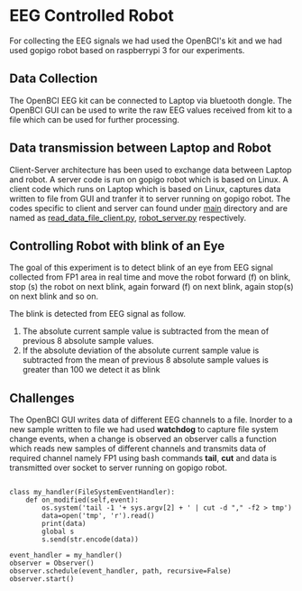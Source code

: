 # EEG Controlled Robot

For collecting the EEG signals we had used the OpenBCI's kit and we had used gopigo robot based on raspberrypi 3 for our experiments.

## Data Collection

The OpenBCI EEG kit can be connected to Laptop via bluetooth dongle. The OpenBCI GUI can be used to write the raw EEG values received from kit to a file which can be used for further processing.

## Data transmission between Laptop and Robot

Client-Server architecture has been used to exchange data between Laptop and robot. A server code is run on gopigo robot which is based on Linux. A client code which runs on Laptop which is based on Linux, captures data written to file from GUI and tranfer it to server running on gopigo robot. The codes specific to client and server can found under [main](https://github.com/SvrAdityaReddy/EEG_Controlled_Robot/tree/master/main) directory and are named as [read_data_file_client.py](https://github.com/SvrAdityaReddy/EEG_Controlled_Robot/blob/master/main/read_data_file_client.py), [robot_server.py](https://github.com/SvrAdityaReddy/EEG_Controlled_Robot/blob/master/main/robot_server.py) respectively.

## Controlling Robot with blink of an Eye

The goal of this experiment is to detect blink of an eye from EEG signal collected from FP1 area in real time and move the robot forward (f) on blink, stop (s) the robot on next blink, again forward (f) on next blink, again stop(s) on next blink and so on.

The blink is detected from EEG signal as follow. <br>

1. The absolute current sample value is subtracted from the mean of previous 8 absolute sample values.
2. If the absolute deviation of the absolute current sample value is subtracted from the mean of previous 8 absolute sample values is greater than 100 we detect it as blink

## Challenges

The OpenBCI GUI writes data of different EEG channels to a file. Inorder to a new sample written to file we had used **watchdog** to capture file system change events, when a change is observed an observer calls a function which reads new samples of different channels and transmits data of required channel namely FP1 using bash commands **tail**, **cut** and data is transmitted over socket to server running on gopigo robot. 

``` {python}

class my_handler(FileSystemEventHandler):
    def on_modified(self,event):
        os.system('tail -1 '+ sys.argv[2] + ' | cut -d "," -f2 > tmp')
        data=open('tmp', 'r').read()
        print(data)
        global s
        s.send(str.encode(data))

event_handler = my_handler()
observer = Observer()
observer.schedule(event_handler, path, recursive=False)
observer.start()

```